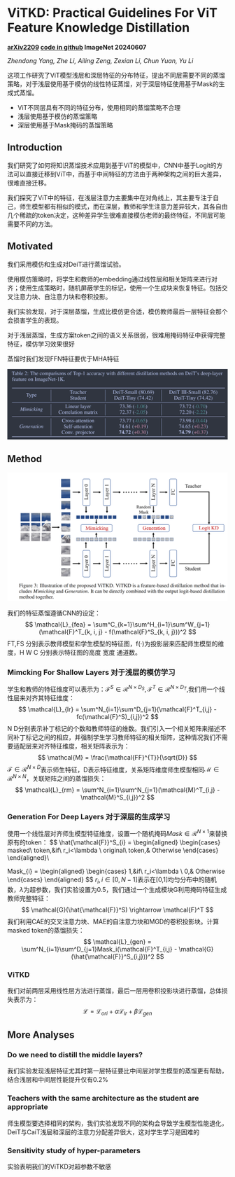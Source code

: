 # ViTKD: Practical Guidelines For ViT Feature Knowledge Distillation

**[arXiv2209](https://arxiv.org/abs/2209.02432)	[code in github](https://github.com/yzd-v/cls_KD)	ImageNet	20240607**

*Zhendong Yang, Zhe Li, Ailing Zeng, Zexian Li, Chun Yuan, Yu Li*

这项工作研究了ViT模型浅层和深层特征的分布特征，提出不同层需要不同的蒸馏策略，对于浅层使用基于模仿的线性特征蒸馏，对于深层特征使用基于Mask的生成式蒸馏。

- ViT不同层具有不同的特征分布，使用相同的蒸馏策略不合理
- 浅层使用基于模仿的蒸馏策略
- 深层使用基于Mask掩码的蒸馏策略

## Introduction

我们研究了如何将知识蒸馏技术应用到基于ViT的模型中，CNN中基于Logit的方法可以直接迁移到ViT中，而基于中间特征的方法由于两种架构之间的巨大差异，很难直接迁移。

我们探究了ViT中的特征，在浅层注意力主要集中在对角线上，其主要专注于自己，师生模型都有相似的模式，而在深层，教师和学生注意力差异较大，其各自由几个稀疏的token决定，这种差异学生很难直接模仿老师的最终特征，不同层可能需要不同的方法。

## Motivated

我们采用模仿和生成对DeiT进行蒸馏试验。

使用模仿策略时，将学生和教师的embedding通过线性层和相关矩阵来进行对齐；使用生成策略时，随机屏蔽学生的标记，使用一个生成块来恢复特征。包括交叉注意力块、自注意力块和卷积投影。

我们实验发现，对于深层蒸馏，生成比模仿更合适，模仿教师最后一层特征会那个会损害学生的表现。

对于浅层蒸馏，生成方案token之间的语义关系很弱，很难用掩码特征中获得完整特征，模仿学习效果很好

蒸馏时我们发现FFN特征要优于MHA特征

![image-20240604161847117](imgs/image-20240604161847117.png)

## Method

![image-20240604170623725](imgs/image-20240604170623725.png)

我们的特征蒸馏遵循CNN的设定：
$$
\mathcal{L}_{fea} = \sum^C_{k=1}\sum^H_{i=1}\sum^W_{j=1}(\mathcal{F}^T_{k, i, j} - f(\mathcal{F}^S_{k, i, j}))^2
$$
FT,FS 分别表示教师模型和学生模型的特征图，f(·)为投影层来匹配师生模型的维度，H W C 分别表示特征图的高度 宽度 通道数。

### Mimcking For Shallow Layers  对于浅层的模仿学习

学生和教师的特征维度可以表示为：$\mathcal{F}^S \in \mathcal{R}^{N\times D_S}, \mathcal{F}^T \in \mathcal{R}^{N\times D_T}$,我们用一个线性层来对齐其特征维度：
$$
\mathcal{L}_{lr} = \sum^N_{i=1}\sum^D_{j=1}(\mathcal{F}^T_{i,j} - fc(\mathcal{F}^S)_{i,j})^2
$$
N D分别表示补丁标记的个数和教师特征的维数。我们引入一个相关矩阵来描述不同补丁标记之间的相应，并强制学生学习教师特征的相关矩阵，这种情况我们不需要适配层来对齐特征维度，相关矩阵表示为：
$$
\mathcal{M} = \frac{\mathcal{FF}^{T}}{\sqrt{D}}
$$
$\mathcal{F} \in \mathcal{R}^{N\times D}$表示师生特征，D表示特征维度，关系矩阵维度师生模型相同$\mathcal{M}\in \mathcal{R}^{N\times N}$，关联矩阵之间的蒸馏损失：
$$
\mathcal{L}_{rm} = \sum^N_{i=1}\sum^N_{j=1}(\mathcal{M}^T_{i,j} - \mathcal{M}^S_{i,j})^2
$$

### Generation For Deep Layers  对于深层的生成学习

使用一个线性层对齐师生模型特征维度，设置一个随机掩码$Mask\in\mathcal{R}^{N\times 1}$来替换原有的token：
$$
\hat{\mathcal{F}}^S_{i} = \begin{aligned}
\begin{cases}
masked\ token,&if\ r_i<\lambda \\
original\ token,& Otherwise
\end{cases}
\end{aligned}\\

Mask_{i} = \begin{aligned}
\begin{cases}
1,&if\ r_i<\lambda \\
0,& Otherwise
\end{cases}
\end{aligned}
$$
$r_i, i\in[0, N-1]$表示在[0,1]均匀分布中的随机数，$\lambda$为超参数，我们实验设置为0.5，我们通过一个生成模块G利用掩码特征生成教师完整特征：
$$
\mathcal{G}(\hat{\mathcal{F}}^S) \rightarrow \mathcal{F}^T
$$
我们利用CAE的交叉注意力块、MAE的自注意力块和MGD的卷积投影块。计算masked token的蒸馏损失：
$$
\mathcal{L}_{gen} = \sum^N_{i=1}\sum^D_{j=1}Mask_i(\mathcal{F}^T_{i,j} - \mathcal{G}(\hat{\mathcal{F}}^S_{i,j}))^2
$$

### ViTKD

我们对前两层采用线性层方法进行蒸馏，最后一层用卷积投影块进行蒸馏，总体损失表示为：
$$
\mathcal{L} = \mathcal{L}_{ori} + \alpha\mathcal{L}_{lr} + \beta\mathcal{L}_{gen}
$$

## More Analyses

### Do we need to distill the middle layers?

我们实验发现浅层特征尤其时第一层特征要比中间层对学生模型的蒸馏更有帮助，结合浅层和中间层性能提升仅有0.2%

### Teachers with the same architecture as the student are appropriate

师生模型要选择相同的架构，我们实验发现不同的架构会导致学生模型性能退化，DeiT与CaiT浅层和深层的注意力分配差异很大，这对学生学习是困难的

### Sensitivity study of hyper-parameters

实验表明我们的ViTKD对超参数不敏感
